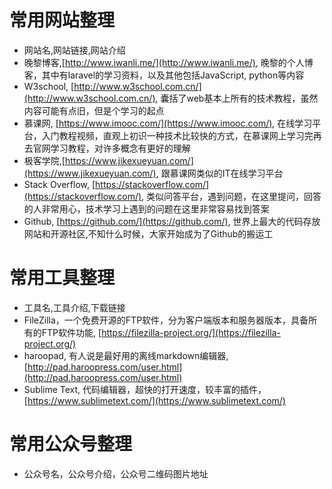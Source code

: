 # 常用网站整理

* 网站名,网站链接,网站介绍
* 晚黎博客,[http://www.iwanli.me/](http://www.iwanli.me/), 晚黎的个人博客，其中有laravel的学习资料，以及其他包括JavaScript, python等内容
* W3school, [http://www.w3school.com.cn/](http://www.w3school.com.cn/), 囊括了web基本上所有的技术教程，虽然内容可能有点旧，但是个学习的起点
* 慕课网, [https://www.imooc.com/](https://www.imooc.com/), 在线学习平台，入门教程视频，直观上初识一种技术比较快的方式，在慕课网上学习完再去官网学习教程，对许多概念有更好的理解
* 极客学院,[https://www.jikexueyuan.com/](https://www.jikexueyuan.com/), 跟慕课网类似的IT在线学习平台
* Stack Overflow, [https://stackoverflow.com/](https://stackoverflow.com/), 类似问答平台，遇到问题，在这里提问，回答的人非常用心，技术学习上遇到的问题在这里非常容易找到答案
* Github, [https://github.com/](https://github.com/), 世界上最大的代码存放网站和开源社区,不知什么时候，大家开始成为了Github的搬运工


# 常用工具整理

* 工具名,工具介绍,下载链接
* FileZilla，一个免费开源的FTP软件，分为客户端版本和服务器版本，具备所有的FTP软件功能, [https://filezilla-project.org/](https://filezilla-project.org/)
* haroopad, 有人说是最好用的离线markdown编辑器, [http://pad.haroopress.com/user.html](http://pad.haroopress.com/user.html)
* Sublime Text, 代码编辑器，超快的打开速度，较丰富的插件，[https://www.sublimetext.com/](https://www.sublimetext.com/)

# 常用公众号整理

* 公众号名，公众号介绍，公众号二维码图片地址
